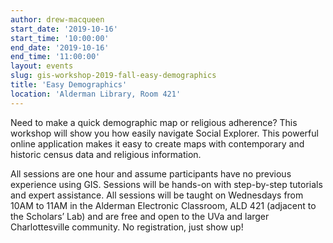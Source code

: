 ```yaml
---
author: drew-macqueen
start_date: '2019-10-16'
start_time: '10:00:00'
end_date: '2019-10-16'
end_time: '11:00:00'
layout: events
slug: gis-workshop-2019-fall-easy-demographics
title: 'Easy Demographics'
location: 'Alderman Library, Room 421'
---
```


Need to make a quick demographic map or religious adherence?  This workshop will show you how easily navigate Social Explorer.  This powerful online application makes it easy to create maps with contemporary and historic census data and religious information.

All sessions are one hour and assume participants have no previous experience using GIS.  Sessions will be hands-on with step-by-step tutorials and expert assistance.  All sessions will be taught on Wednesdays from 10AM to 11AM in the Alderman Electronic Classroom, ALD 421 (adjacent to the Scholars’ Lab) and are free and open to the UVa and larger Charlottesville community.  No registration, just show up!
